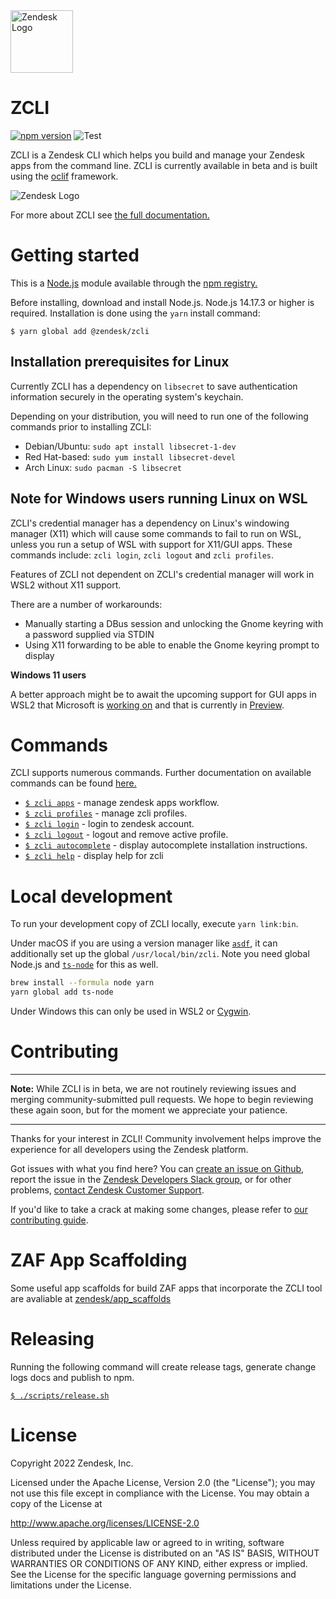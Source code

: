 <img src="logo.png" alt="Zendesk Logo" width="100"/>

# ZCLI

[![npm version](https://badge.fury.io/js/%40zendesk%2Fzcli.svg)](https://www.npmjs.com/package/@zendesk/zcli)
![Test](https://github.com/zendesk/zcli/workflows/Test/badge.svg)

ZCLI is a Zendesk CLI which helps you build and manage your Zendesk apps from the command line. ZCLI is currently available in beta and is built using the [oclif](https://github.com/oclif/oclif) framework.

<img src="demo.gif" alt="Zendesk Logo" />

For more about ZCLI see [the full documentation.](/docs)

# Getting started

This is a [Node.js](https://nodejs.org/en/) module available through the [npm registry.](https://www.npmjs.com/package/@zendesk/zcli)

Before installing, download and install Node.js. Node.js 14.17.3 or higher is required. Installation is done using the `yarn` install command:

```
$ yarn global add @zendesk/zcli
```

## Installation prerequisites for Linux

Currently ZCLI has a dependency on `libsecret` to save authentication information securely in the operating system's keychain.

Depending on your distribution, you will need to run one of the following commands prior to installing ZCLI:
- Debian/Ubuntu: `sudo apt install libsecret-1-dev`
- Red Hat-based: `sudo yum install libsecret-devel`
- Arch Linux: `sudo pacman -S libsecret`

## Note for Windows users running Linux on WSL

ZCLI's credential manager has a dependency on Linux's windowing manager (X11) which will cause some commands to fail to run on WSL, unless you run a setup of WSL with support for X11/GUI apps. These commands include: `zcli login`, `zcli logout` and `zcli profiles`.

Features of ZCLI not dependent on ZCLI's credential manager will work in WSL2 without X11 support.

There are a number of workarounds:

* Manually starting a DBus session and unlocking the Gnome keyring with a password supplied via STDIN
* Using X11 forwarding to be able to enable the Gnome keyring prompt to display

**Windows 11 users**

A better approach might be to await the upcoming support for GUI apps in WSL2 that Microsoft is [working on](https://youtu.be/f8_nvJzuaSU) and that is currently in [Preview](https://docs.microsoft.com/en-us/windows/wsl/tutorials/gui-apps).

# Commands

ZCLI supports numerous commands. Further documentation on available commands can be found [here.](/docs)

- [`$ zcli apps`](/docs/apps.md) - manage zendesk apps workflow.
- [`$ zcli profiles`](/docs/profiles.md) - manage zcli profiles.
- [`$ zcli login`](/docs/login.md) - login to zendesk account.
- [`$ zcli logout`](/docs/logout.md) - logout and remove active profile.
- [`$ zcli autocomplete`](/docs/autocomplete.md) - display autocomplete installation instructions.
- [`$ zcli help`](/docs/help.md) - display help for zcli

# Local development

To run your development copy of ZCLI locally, execute `yarn link:bin`.

Under macOS if you are using a version manager like [`asdf`](https://asdf-vm.com), it can additionally set up the global `/usr/local/bin/zcli`.
Note you need global Node.js and [`ts-node`](https://github.com/TypeStrong/ts-node) for this as well.

```sh
brew install --formula node yarn
yarn global add ts-node
```

Under Windows this can only be used in WSL2 or [Cygwin](https://www.cygwin.com).

# Contributing

---

**Note:** While ZCLI is in beta, we are not routinely reviewing issues and merging community-submitted pull requests. We hope to begin reviewing these again soon, but for the moment we appreciate your patience.

---

Thanks for your interest in ZCLI! Community involvement helps improve the experience for all developers using the Zendesk platform.

Got issues with what you find here? You can [create an issue on Github](https://github.com/zendesk/zcli/issues/new), report the issue in the [Zendesk Developers Slack group](https://docs.google.com/forms/d/e/1FAIpQLScm_rDLWwzWnq6PpYWFOR_PwMaSBcaFft-1pYornQtBGAaiJA/viewform), or for other problems, [contact Zendesk Customer Support](https://support.zendesk.com/hc/en-us/articles/360026614173).

If you'd like to take a crack at making some changes, please refer to [our contributing guide](.github/CONTRIBUTING.md). 

# ZAF App Scaffolding

Some useful app scaffolds for build ZAF apps that incorporate the ZCLI tool are avaliable at [zendesk/app_scaffolds](https://github.com/zendesk/app_scaffolds)

# Releasing

Running the following command will create release tags, generate change logs docs and publish to npm.

[`$ ./scripts/release.sh`](./scripts/release.sh)

# License

Copyright 2022 Zendesk, Inc.

Licensed under the Apache License, Version 2.0 (the "License"); you may not use this file except in compliance with the License.
You may obtain a copy of the License at

http://www.apache.org/licenses/LICENSE-2.0

Unless required by applicable law or agreed to in writing, software distributed under the License is distributed on an "AS IS" BASIS, WITHOUT WARRANTIES OR CONDITIONS OF ANY KIND, either express or implied. See the License for the specific language governing permissions and limitations under the License.
